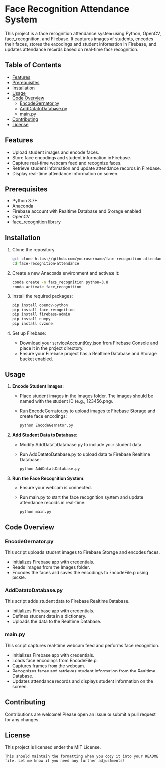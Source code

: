 # Face Recognition Attendance System

This project is a face recognition attendance system using Python, OpenCV, face_recognition, and Firebase. It captures images of students, encodes their faces, stores the encodings and student information in Firebase, and updates attendance records based on real-time face recognition.

## Table of Contents

- [Features](#features)
- [Prerequisites](#prerequisites)
- [Installation](#installation)
- [Usage](#usage)
- [Code Overview](#code-overview)
  - [EncodeGernator.py](#encodegernatorpy)
  - [AddDatatoDatabase.py](#adddatatodatabasepy)
  - [main.py](#mainpy)
- [Contributing](#contributing)
- [License](#license)

## Features

- Upload student images and encode faces.
- Store face encodings and student information in Firebase.
- Capture real-time webcam feed and recognize faces.
- Retrieve student information and update attendance records in Firebase.
- Display real-time attendance information on screen.

## Prerequisites

- Python 3.7+
- Anaconda
- Firebase account with Realtime Database and Storage enabled
- OpenCV
- face_recognition library

## Installation

1. Clone the repository:

   ```bash
   git clone https://github.com/yourusername/face-recognition-attendance.git
   cd face-recognition-attendance
   ```

2. Create a new Anaconda environment and activate it:

   ```bash
   conda create -n face_recognition python=3.8
   conda activate face_recognition
   ```

3. Install the required packages:

   ```bash
   pip install opencv-python
   pip install face-recognition
   pip install firebase-admin
   pip install numpy
   pip install cvzone
   ```

4. Set up Firebase:
   - Download your serviceAccountKey.json from Firebase Console and place it in the project directory.
   - Ensure your Firebase project has a Realtime Database and Storage bucket enabled.

## Usage

1. **Encode Student Images**:
   - Place student images in the Images folder. The images should be named with the student ID (e.g., 123456.png).
   - Run EncodeGernator.py to upload images to Firebase Storage and create face encodings:

     ```bash
     python EncodeGernator.py
     ```

2. **Add Student Data to Database**:
   - Modify AddDatatoDatabase.py to include your student data.
   - Run AddDatatoDatabase.py to upload data to Firebase Realtime Database:

     ```bash
     python AddDatatoDatabase.py
     ```

3. **Run the Face Recognition System**:
   - Ensure your webcam is connected.
   - Run main.py to start the face recognition system and update attendance records in real-time:

     ```bash
     python main.py
     ```

## Code Overview

### EncodeGernator.py

This script uploads student images to Firebase Storage and encodes faces.

- Initializes Firebase app with credentials.
- Reads images from the Images folder.
- Encodes the faces and saves the encodings to EncodeFile.p using pickle.

### AddDatatoDatabase.py

This script adds student data to Firebase Realtime Database.

- Initializes Firebase app with credentials.
- Defines student data in a dictionary.
- Uploads the data to the Realtime Database.

### main.py

This script captures real-time webcam feed and performs face recognition.

- Initializes Firebase app with credentials.
- Loads face encodings from EncodeFile.p.
- Captures frames from the webcam.
- Recognizes faces and retrieves student information from the Realtime Database.
- Updates attendance records and displays student information on the screen.

## Contributing

Contributions are welcome! Please open an issue or submit a pull request for any changes.

## License

This project is licensed under the MIT License.
```
This should maintain the formatting when you copy it into your README file. Let me know if you need any further adjustments!
